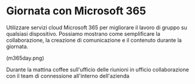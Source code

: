 # <a name="day-in-the-life-with-microsoft-365"></a>Giornata con Microsoft 365

Utilizzare servizi cloud Microsoft 365 per migliorare il lavoro di gruppo su qualsiasi dispositivo.  Possiamo mostrano come semplificare la collaborazione, la creazione di comunicazione e il contenuto durante la giornata. 

(m365day.png)

Durante la mattina coffee sull'ufficio delle riunioni in ufficio collaborazione con il team di connessione all'interno dell'azienda


